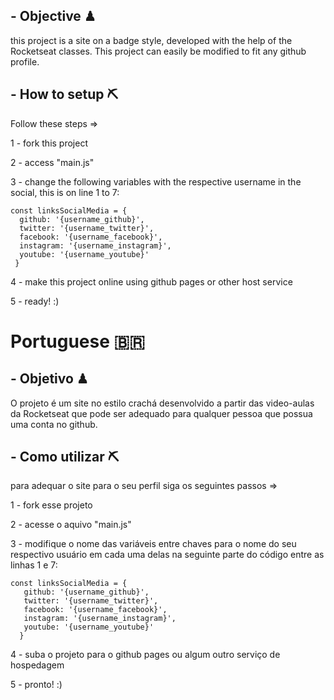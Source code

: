 ## - Objective ♟
 this project is a site on a badge style, developed with the help of the Rocketseat classes. This project can easily be modified to fit any github profile.
 
## - How to setup ⛏
 Follow these steps =>
 
 1 - fork this project
 
 2 - access "main.js"
 
 3 - change the following variables with the respective username in the social, this is on line 1 to 7:
  
  ```
const linksSocialMedia = {
    github: '{username_github}',
    twitter: '{username_twitter}',
    facebook: '{username_facebook}',
    instagram: '{username_instagram}',
    youtube: '{username_youtube}'
   }
```
4 - make this project online using github pages or other host service

 5 - ready! :)

# Portuguese :brazil:
##  - Objetivo ♟
 O projeto é um site no estilo crachá desenvolvido a partir das video-aulas da Rocketseat que pode ser adequado para qualquer pessoa que possua uma conta no github.
 
 ##  - Como utilizar ⛏
 para adequar o site para o seu perfil siga os seguintes passos =>
 
 1 - fork esse projeto
 
 2 - acesse o aquivo "main.js"
 
 3 - modifique o nome das variáveis entre chaves para o nome do seu respectivo usuário em cada uma delas na seguinte parte do código entre as linhas 1 e 7:
 
 ```
const linksSocialMedia = {
    github: '{username_github}',
    twitter: '{username_twitter}',
    facebook: '{username_facebook}',
    instagram: '{username_instagram}',
    youtube: '{username_youtube}'
   }
```
4 - suba o projeto para o github pages ou algum outro serviço de hospedagem

5 - pronto! :)
